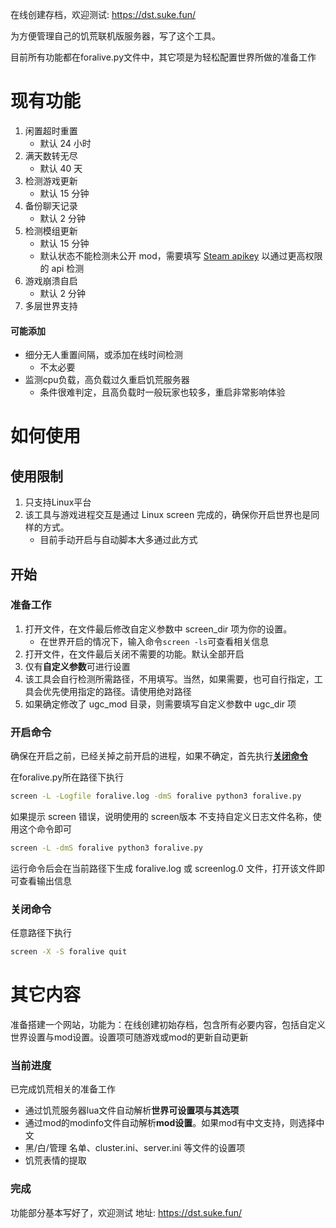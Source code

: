 在线创建存档，欢迎测试: https://dst.suke.fun/

为方便管理自己的饥荒联机版服务器，写了这个工具。 

目前所有功能都在foralive.py文件中，其它项是为轻松配置世界所做的准备工作

# 现有功能
1. 闲置超时重置
   * 默认 24 小时
2. 满天数转无尽
   * 默认 40 天
3. 检测游戏更新
   * 默认 15 分钟
4. 备份聊天记录
   * 默认 2 分钟
5. 检测模组更新
   * 默认 15 分钟
   * 默认状态不能检测未公开 mod，需要填写 [Steam apikey](https://steamcommunity.com/dev/apikey) 以通过更高权限的 api 检测
6. 游戏崩溃自启
   * 默认 2 分钟
7. 多层世界支持

#### 可能添加
* 细分无人重置间隔，或添加在线时间检测
   * 不太必要
* 监测cpu负载，高负载过久重启饥荒服务器
   * 条件很难判定，且高负载时一般玩家也较多，重启非常影响体验

# 如何使用 
## 使用限制
1. 只支持Linux平台
2. 该工具与游戏进程交互是通过 Linux screen 完成的，确保你开启世界也是同样的方式。
   * 目前手动开启与自动脚本大多通过此方式

## 开始
### 准备工作
1. 打开文件，在文件最后修改自定义参数中 screen_dir 项为你的设置。
   * 在世界开启的情况下，输入命令`screen -ls`可查看相关信息
2. 打开文件，在文件最后关闭不需要的功能。默认全部开启
3. 仅有**自定义参数**可进行设置
4. 该工具会自行检测所需路径，不用填写。当然，如果需要，也可自行指定，工具会优先使用指定的路径。请使用绝对路径
5. 如果确定修改了 ugc_mod 目录，则需要填写自定义参数中 ugc_dir 项

### 开启命令
确保在开启之前，已经关掉之前开启的进程，如果不确定，首先执行[**关闭命令**](#关闭命令)

在foralive.py所在路径下执行

```bash
screen -L -Logfile foralive.log -dmS foralive python3 foralive.py
```

如果提示 screen 错误，说明使用的 screen版本 不支持自定义日志文件名称，使用这个命令即可

```bash
screen -L -dmS foralive python3 foralive.py
```

运行命令后会在当前路径下生成 foralive.log 或 screenlog.0 文件，打开该文件即可查看输出信息

### 关闭命令
任意路径下执行
```bash
screen -X -S foralive quit
```

# 其它内容
准备搭建一个网站，功能为：在线创建初始存档，包含所有必要内容，包括自定义世界设置与mod设置。设置项可随游戏或mod的更新自动更新
### 当前进度
已完成饥荒相关的准备工作
* 通过饥荒服务器lua文件自动解析**世界可设置项与其选项**
* 通过mod的modinfo文件自动解析**mod设置**。如果mod有中文支持，则选择中文
* 黑/白/管理 名单、cluster.ini、server.ini 等文件的设置项
* 饥荒表情的提取
### 完成
功能部分基本写好了，欢迎测试
地址: https://dst.suke.fun/